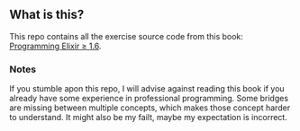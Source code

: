 ## What is this?
This repo contains all the exercise source code from this book: [Programming Elixir ≥ 1.6](https://learning.oreilly.com/library/view/programming-elixir/9781680506129/). 
### Notes
If you stumble apon this repo, I will advise against reading this book if you already have some experience in professional programming. Some bridges are missing between multiple concepts, which makes those concept harder to understand. It might also be my failt, maybe my expectation is incorrect.
